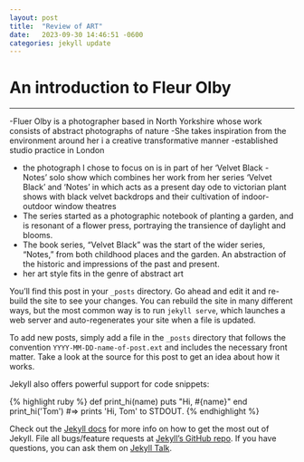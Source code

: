 ```yaml
---
layout: post
title:  "Review of ART"
date:   2023-09-30 14:46:51 -0600
categories: jekyll update
---
```

# An introduction to Fleur Olby
---

-Fluer Olby is a photographer based in North Yorkshire whose work consists of abstract photographs of nature 
-She takes inspiration from the environment around her i a creative transformative manner
-established studio practice in London


- the photograph I chose to focus on is in part of her ‘Velvet Black - Notes’ solo show which combines her work from her series ‘Velvet Black’ and ‘Notes’  in which acts as a present day ode to victorian plant shows with black velvet backdrops and their cultivation of indoor-outdoor window theatres
- The series started as a photographic notebook of planting a garden, and is resonant of a flower press, portraying the transience of daylight and blooms.
- The book series, “Velvet Black” was the start of the wider series, “Notes,” from both childhood places and the garden. An abstraction of the historic and impressions of the past and present.
- her art style fits in the genre of abstract art

You’ll find this post in your `_posts` directory. Go ahead and edit it and re-build the site to see your changes. You can rebuild the site in many different ways, but the most common way is to run `jekyll serve`, which launches a web server and auto-regenerates your site when a file is updated.

To add new posts, simply add a file in the `_posts` directory that follows the convention `YYYY-MM-DD-name-of-post.ext` and includes the necessary front matter. Take a look at the source for this post to get an idea about how it works.

Jekyll also offers powerful support for code snippets:

{% highlight ruby %}
def print_hi(name)
  puts "Hi, #{name}"
end
print_hi('Tom')
#=> prints 'Hi, Tom' to STDOUT.
{% endhighlight %}

Check out the [Jekyll docs][jekyll-docs] for more info on how to get the most out of Jekyll. File all bugs/feature requests at [Jekyll’s GitHub repo][jekyll-gh]. If you have questions, you can ask them on [Jekyll Talk][jekyll-talk].

[jekyll-docs]: https://jekyllrb.com/docs/home
[jekyll-gh]:   https://github.com/jekyll/jekyll
[jekyll-talk]: https://talk.jekyllrb.com/

